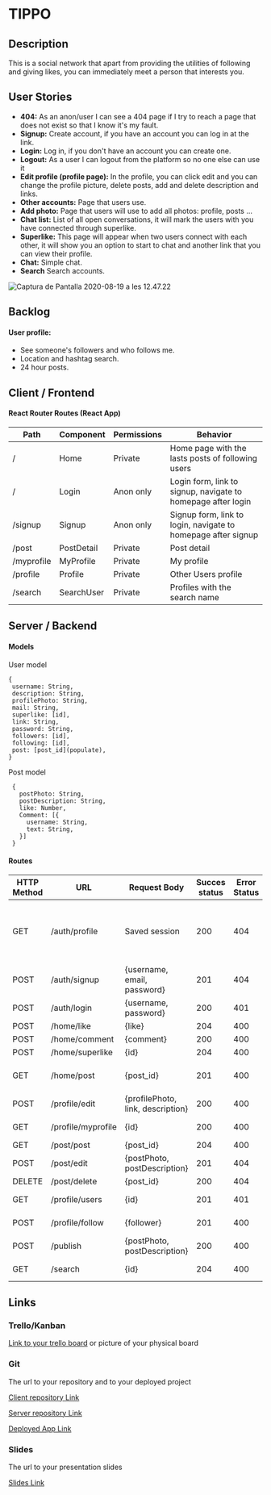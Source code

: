 # TIPPO

## Description

This is a social network that apart from providing the utilities of following and giving likes, you can immediately meet a person that interests you.

## User Stories

- **404:** As an anon/user I can see a 404 page if I try to reach a page that does not exist so that I know it's my fault.
- **Signup:** Create account, if you have an account you can log in at the link.
- **Login:** Log in, if you don't have an account you can create one.
- **Logout:** As a user I can logout from the platform so no one else can use it
- **Edit profile (profile page):** In the profile, you can click edit and you can change the profile picture, delete posts, add and delete description and links.
- **Other accounts:** Page that users use. 
- **Add photo:** Page that users will use to add all photos: profile, posts ...
- **Chat list:** List of all open conversations, it will mark the users with you have connected through superlike.
- **Superlike:** This page will appear when two users connect with each other, it will show you an option to start to chat and another link that you can view their profile.
- **Chat:** Simple chat.
- **Search** Search accounts.



![Captura de Pantalla 2020-08-19 a les 12.47.22](https://s3.amazonaws.com/assets.mockflow.com/app/wireframepro/company/C3c1b4d22e45645ed9610cb817a3ebe3f/projects/M68b61bc4c8ebcfa1ea0bf852b3449b581597747386784/pages/eeb9d041eaa74f50bc04925b81d9531e/image/eeb9d041eaa74f50bc04925b81d9531e.png)



## Backlog

#### User profile:

- See someone's followers and who follows me.
- Location and hashtag search.
- 24 hour posts.



## Client / Frontend

#### React Router Routes (React App)

| Path       | Component  | Permissions            | Behavior                                                     |
| ---------- | ---------- | ---------------------- | ------------------------------------------------------------ |
| /          | Home       | Private <Route>        | Home page with the lasts posts of following users            |
| /          | Login      | Anon only <AnonRoute>  | Login form, link to signup, navigate to homepage after login |
| /signup    | Signup     | Anon only <AnonRoute>  | Signup form, link to login, navigate to homepage after signup |
| /post      | PostDetail | Private <PrivateRoute> | Post detail                                                  |
| /myprofile | MyProfile  | Private <PrivateRoute> | My profile                                                   |
| /profile   | Profile    | Private <PrivateRoute> | Other Users profile                                          |
| /search    | SearchUser | Private <PrivateRoute> | Profiles with the search name                                |

## Server / Backend

#### Models

User model

```
{
 username: String,
 description: String,
 profilePhoto: String,
 mail: String,
 superlike: [id],
 link: String,
 password: String,
 followers: [id],
 following: [id],
 post: [post_id](populate),
}
```

Post model

```
 {
   postPhoto: String,
   postDescription: String,
   like: Number,
   Comment: [{
  	 username: String,
   	 text: String,
   }]
 }
```



#### Routes

| HTTP Method | URL                | Request Body                      | Succes status | Error Status | Description                                        |
| ----------- | ------------------ | --------------------------------- | ------------- | ------------ | -------------------------------------------------- |
| GET         | /auth/profile      | Saved session                     | 200           | 404          | Check if user is logged in and return profile page |
| POST        | /auth/signup       | {username, email, password}       | 201           | 404          | Sing Up                                            |
| POST        | /auth/login        | {username, password}              | 200           | 401          | Log In                                             |
| POST        | /home/like         | {like}                            | 204           | 400          | Like                                               |
| POST        | /home/comment      | {comment}                         | 200           | 400          | Comment                                            |
| POST        | /home/superlike    | {id}                              | 204           | 400          | Superlike                                          |
| GET         | /home/post         | {post_id}                         | 201           | 400          | Last posts of following users                      |
| POST        | /profile/edit      | {profilePhoto, link, description} | 200           | 400          | Edit profile                                       |
| GET         | /profile/myprofile | {id}                              | 200           | 400          | View my profile                                    |
| GET         | /post/post         | {post_id}                         | 204           | 400          | View Post                                          |
| POST        | /post/edit         | {postPhoto, postDescription}      | 201           | 404          | Edit Post                                          |
| DELETE      | /post/delete       | {post_id}                         | 200           | 404          | Delete Post                                        |
| GET         | /profile/users     | {id}                              | 201           | 401          | View other profiles                                |
| POST        | /profile/follow    | {follower}                        | 201           | 400          | Follow users                                       |
| POST        | /publish           | {postPhoto, postDescription}      | 200           | 400          | Make new Post                                      |
| GET         | /search            | {id}                              | 204           | 400          | Search users                                       |

## Links

### Trello/Kanban

[Link to your trello board](https://trello.com/b/PBqtkUFX/curasan) or picture of your physical board

### Git

The url to your repository and to your deployed project

[Client repository Link](https://github.com/screeeen/project-client)

[Server repository Link](https://github.com/screeeen/project-server)

[Deployed App Link](http://heroku.com/)

### Slides

The url to your presentation slides

[Slides Link](http://slides.com/)
